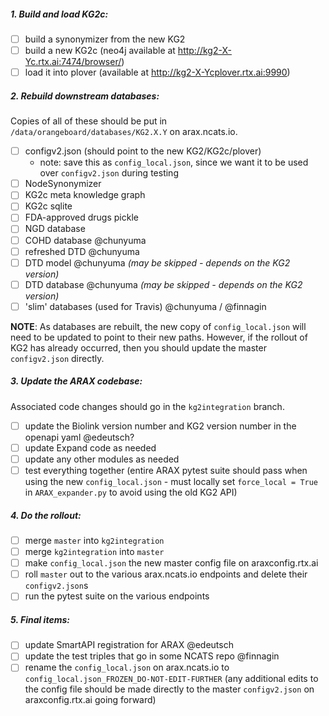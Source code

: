 ##### 1. Build and load KG2c:

- [ ] build a synonymizer from the new KG2
- [ ] build a new KG2c (neo4j available at http://kg2-X-Yc.rtx.ai:7474/browser/)
- [ ] load it into plover (available at http://kg2-X-Ycplover.rtx.ai:9990)

##### 2. Rebuild downstream databases:

Copies of all of these should be put in `/data/orangeboard/databases/KG2.X.Y` on arax.ncats.io.

- [ ] configv2.json (should point to the new KG2/KG2c/plover)
    - note: save this as `config_local.json`, since we want it to be used over `configv2.json` during testing
- [ ] NodeSynonymizer
- [ ] KG2c meta knowledge graph
- [ ] KG2c sqlite
- [ ] FDA-approved drugs pickle
- [ ] NGD database
- [ ] COHD database @chunyuma
- [ ] refreshed DTD @chunyuma
- [ ] DTD model @chunyuma _(may be skipped - depends on the KG2 version)_
- [ ] DTD database @chunyuma _(may be skipped - depends on the KG2 version)_
- [ ] 'slim' databases (used for Travis) @chunyuma / @finnagin

**NOTE**: As databases are rebuilt, the new copy of `config_local.json` will need to be updated to point to their new paths. However, if the rollout of KG2 has already occurred, then you should update the master `configv2.json` directly. 

##### 3. Update the ARAX codebase:

Associated code changes should go in the `kg2integration` branch.

- [ ] update the Biolink version number and KG2 version number in the openapi yaml @edeutsch?
- [ ] update Expand code as needed
- [ ] update any other modules as needed
- [ ] test everything together (entire ARAX pytest suite should pass when using the new `config_local.json` - must locally set `force_local = True` in `ARAX_expander.py` to avoid using the old KG2 API)

##### 4. Do the rollout:

- [ ] merge `master` into `kg2integration`
- [ ] merge `kg2integration` into `master`
- [ ] make `config_local.json` the new master config file on araxconfig.rtx.ai
- [ ] roll `master` out to the various arax.ncats.io endpoints and delete their `configv2.json`s
- [ ] run the pytest suite on the various endpoints

##### 5. Final items:

- [ ] update SmartAPI registration for ARAX @edeutsch
- [ ] update the test triples that go in some NCATS repo @finnagin
- [ ] rename the `config_local.json` on arax.ncats.io to `config_local.json_FROZEN_DO-NOT-EDIT-FURTHER` (any additional edits to the config file should be made directly to the master `configv2.json` on araxconfig.rtx.ai going forward)